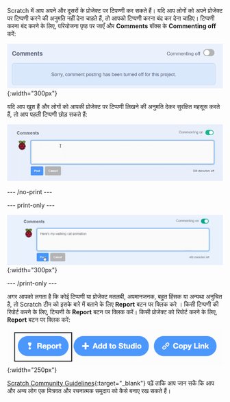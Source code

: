 Scratch में आप अपने और दूसरों के प्रोजेक्ट पर टिपण्णी कर सकते हैं। यदि आप लोगों को अपने प्रोजेक्ट पर टिप्पणी करने की अनुमति नहीं देना चाहते हैं, तो आपको टिप्पणी करना बंद कर देना चाहिए। टिप्पणी करना बंद करने के लिए, परियोजना पृष्ठ पर जाएँ और **Comments** बॉक्स के **Commenting off** करें:

!['टिप्पणी' बॉक्स के ऊपर का स्लाइडर 'टिप्पणी बंद' स्थिति में है। "क्षमा करें, इस प्रोजेक्ट के लिए टिप्पणी पोस्टिंग बंद कर दिया गया है, यह कहते हुए एक संदेश दिखाया गया है।"](images/comments-off.png){:width="300px"}

यदि आप खुश हैं और लोगों को आपकी प्रोजेक्ट पर टिप्पणी लिखने की अनुमति देकर सुरक्षित महसूस करते हैं, तो आप पहली टिप्पणी छोड़ सकते हैं:

![टाइप करना "यहां 'टिप्पणियां' बॉक्स में मेरी वॉकिंग कैट एनिमेशन" है, फिर इसे पोस्ट करने के लिए टिप्पणी के नीचे नीले 'पोस्ट' बटन पर क्लिक करें। 'टिप्पणी' बॉक्स के ऊपर का स्लाइडर 'टिप्पणी करने' की स्थिति में है।](images/add_comments.gif)

--- /no-print ---

--- print-only ---

![इसे पोस्ट करने के लिए टिप्पणी के नीचे नीले 'पोस्ट' बटन पर क्लिक करें। 'टिप्पणी' बॉक्स के ऊपर का स्लाइडर 'टिप्पणी करने' की स्थिति में है।](images/add_comments.png){:width="300px"}

--- /print-only ---

अगर आपको लगता है कि कोई टिप्पणी या प्रोजेक्ट मतलबी, अपमानजनक, बहुत हिंसक या अन्यथा अनुचित है, तो Scratch टीम को इसके बारे में बताने के लिए **Report** बटन पर क्लिक करे । किसी टिप्पणी की रिपोर्ट करने के लिए, टिप्पणी के **Report** बटन पर क्लिक करें। किसी प्रोजेक्ट को रिपोर्ट करने के लिए, **Report** बटन पर क्लिक करें:

!['रिपोर्ट' बटन हाइलाइट किया गया।](images/add_report.png){:width="250px"}

[Scratch Community Guidelines](https://scratch.mit.edu/community_guidelines){:target="_blank"} पढ़ें ताकि आप जान सकें कि आप और अन्य लोग एक मित्रवत और रचनात्मक समुदाय को कैसे बनाए रख सकते हैं।

